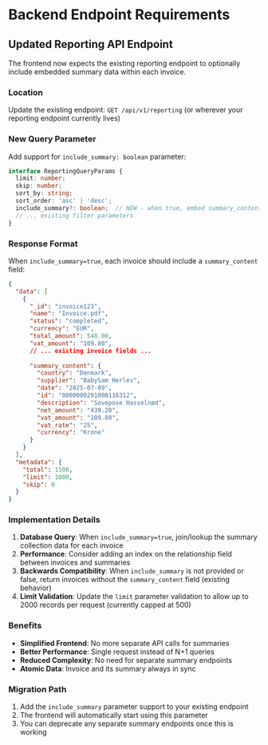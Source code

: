 # Backend Endpoint Requirements

## Updated Reporting API Endpoint

The frontend now expects the existing reporting endpoint to optionally include embedded summary data within each invoice.

### Location
Update the existing endpoint: `GET /api/v1/reporting` (or wherever your reporting endpoint currently lives)

### New Query Parameter
Add support for `include_summary: boolean` parameter:

```typescript
interface ReportingQueryParams {
  limit: number;
  skip: number;
  sort_by: string;
  sort_order: 'asc' | 'desc';
  include_summary?: boolean;  // NEW - when true, embed summary_content in each invoice
  // ... existing filter parameters
}
```

### Response Format
When `include_summary=true`, each invoice should include a `summary_content` field:

```json
{
  "data": [
    {
      "_id": "invoice123",
      "name": "Invoice.pdf",
      "status": "completed",
      "currency": "EUR",
      "total_amount": 548.00,
      "vat_amount": "109.80",
      // ... existing invoice fields ...
      
      "summary_content": {
        "country": "Denmark",
        "supplier": "BabySam Herlev", 
        "date": "2025-07-09",
        "id": "0000000291000116312",
        "description": "Sovepose Hasselnød",
        "net_amount": "439.20",
        "vat_amount": "109.80", 
        "vat_rate": "25",
        "currency": "Krone"
      }
    }
  ],
  "metadata": {
    "total": 1500,
    "limit": 1000,
    "skip": 0
  }
}
```

### Implementation Details

1. **Database Query**: When `include_summary=true`, join/lookup the summary collection data for each invoice
2. **Performance**: Consider adding an index on the relationship field between invoices and summaries
3. **Backwards Compatibility**: When `include_summary` is not provided or false, return invoices without the `summary_content` field (existing behavior)
4. **Limit Validation**: Update the `limit` parameter validation to allow up to 2000 records per request (currently capped at 500)

### Benefits
- **Simplified Frontend**: No more separate API calls for summaries
- **Better Performance**: Single request instead of N+1 queries  
- **Reduced Complexity**: No need for separate summary endpoints
- **Atomic Data**: Invoice and its summary always in sync

### Migration Path
1. Add the `include_summary` parameter support to your existing endpoint
2. The frontend will automatically start using this parameter
3. You can deprecate any separate summary endpoints once this is working 